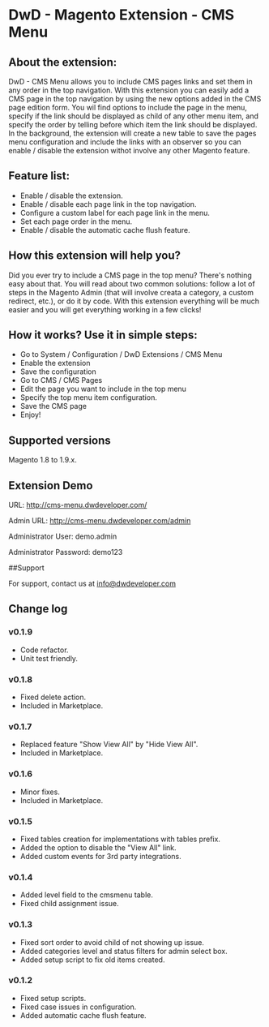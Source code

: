 # DwD - Magento Extension - CMS Menu

## About the extension:

DwD - CMS Menu allows you to include CMS pages links and set them in any order in the top navigation. With this extension you can easily add a CMS page in the top navigation by using the new options added in the CMS page edition form. You wil find options to include the page in the menu, specify if the link should be displayed as child of any other menu item, and specify the order by telling before which item the link should be displayed. In the background, the extension will create a new table to save the pages menu configuration and include the links with an observer so you can enable / disable the extension withot involve any other Magento feature.

## Feature list:
- Enable / disable the extension.
- Enable / disable each page link in the top navigation.
- Configure a custom label for each page link in the menu.
- Set each page order in the menu.
- Enable / disable the automatic cache flush feature.

## How this extension will help you?

Did you ever try to include a CMS page in the top menu? There's nothing easy about that. You will read about two common solutions: follow a lot of steps in the Magento Admin (that will involve creata a category, a custom redirect, etc.), or do it by code. With this extension everything will be much easier and you will get everything working in a few clicks!

## How it works? Use it in simple steps:

- Go to System / Configuration / DwD Extensions / CMS Menu
- Enable the extension
- Save the configuration
- Go to CMS / CMS Pages
- Edit the page you want to include in the top menu
- Specify the top menu item configuration.
- Save the CMS page
- Enjoy!

## Supported versions

Magento 1.8 to 1.9.x.

## Extension Demo

URL: <a href="http://cms-menu.dwdeveloper.com/" target="_blank">http://cms-menu.dwdeveloper.com/</a>

Admin URL: <a href="http://cms-menu.dwdeveloper.com/admin" target="_blank">http://cms-menu.dwdeveloper.com/admin</a>

Administrator User: demo.admin

Administrator Password: demo123

##Support

For support, contact us at <a href="mailto:info@dwdeveloper.com">info@dwdeveloper.com</a>

## Change log

### v0.1.9
- Code refactor.
- Unit test friendly.

### v0.1.8
- Fixed delete action.
- Included in Marketplace.

### v0.1.7
- Replaced feature "Show View All" by "Hide View All".
- Included in Marketplace.

### v0.1.6
- Minor fixes.
- Included in Marketplace.

### v0.1.5
- Fixed tables creation for implementations with tables prefix.
- Added the option to disable the "View All" link.
- Added custom events for 3rd party integrations.

### v0.1.4
- Added level field to the cmsmenu table.
- Fixed child assignment issue.

### v0.1.3
- Fixed sort order to avoid child of not showing up issue.
- Added categories level and status filters for admin select box.
- Added setup script to fix old items created.

### v0.1.2
- Fixed setup scripts.
- Fixed case issues in configuration.
- Added automatic cache flush feature.
